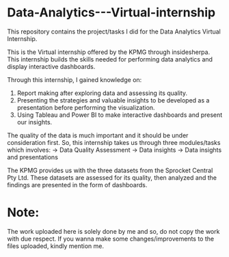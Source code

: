 # Data-Analytics---Virtual-internship
This repository contains the project/tasks I did for the Data Analytics Virtual Internship.

This is the Virtual internship offered by the KPMG through insidesherpa. This internship builds the skills needed for performing data analytics and display interactive dashboards.

Through this internship, I gained knowledge on:
1. Report making after exploring data and assessing its quality.
2. Presenting the strategies and valuable insights to be developed as a presentation before performing the visualization.
3. Using Tableau and Power BI to make interactive dashboards and present our insights.

The quality of the data is much important and it should be under consideration first. So, this internship takes us through three modules/tasks which involves:
-> Data Quality Assessment
-> Data insights
-> Data insights and presentations

The KPMG provides us with the three datasets from the Sprocket Central Pty Ltd. These datasets are assessed for its quality, then analyzed and the findings are presented in the form of dashboards.

# Note:
The work uploaded here is solely done by me and so, do not copy the work with due respect. If you wanna make some changes/improvements to the files uploaded, kindly mention me.
